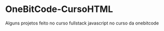 # OneBitCode-CursoHTML

 Alguns projetos feito no curso fullstack javascript no curso da onebitcode


